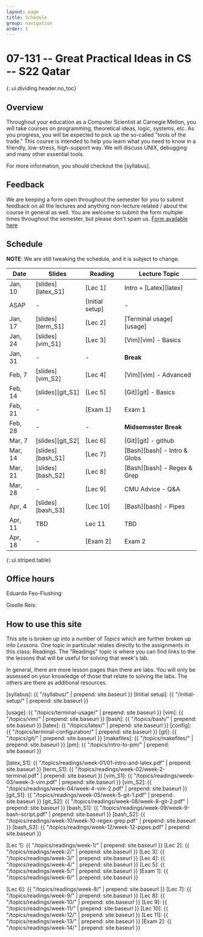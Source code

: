 ```yaml
---
layout: page
title: Schedule
group: navigation
order: 1
---
```


# 07-131 -- Great Practical Ideas in CS -- S22 Qatar
{:.ui.dividing.header.no_toc}

## Overview

Throughout your education as a Computer Scientist at Carnegie Mellon, you will
take courses on programming, theoretical ideas, logic, systems, etc. As you
progress, you will be expected to pick up the so-called "tools of the trade."
This course is intended to help you learn what you need to know in a friendly,
low-stress, high-support way. We will discuss UNIX, debugging and many
other essential tools.

For more information, you should checkout the [syllabus].

## Feedback
We are keeping a form open throughout the semester for you to submit
feedback on all the lectures and anything non-lecture related / about the course in
general as well. You are welcome to submit the form multiple times throughout
the semester, but please don't spam us.
[Form available here](https://forms.gle/JLyQorecHPAtjcr1A)



## Schedule

**NOTE**: We are still tweaking the schedule, and it is subject to change.

| Date     | Slides             | Reading         | Lecture Topic               |
| ----     | ------             | -------         | -------------               |
| Jan, 10  | [slides][latex_S1] | [Lec 1]         | Intro + [Latex][latex]      |
| ASAP     |   -                | [Initial setup] | -                           |
| Jan, 17  | [slides][term_S1]  | [Lec 2]         | [Terminal usage][usage]     |
| Jan, 24  | [slides][vim_S1]   | [Lec 3]         | [Vim][vim] - Basics         |
| Jan, 31  |   -                |   -             | __Break__                   |
| Feb, 7   | [slides][vim_S2]   | [Lec 4]         | [Vim][vim] - Advanced       |
| Feb, 14  | [slides][git_S1]   | [Lec 5]         | [Git][git] - Basics         |
| Feb, 21  |   -                | [Exam 1]        | Exam 1                      |
| Feb, 28  |   -                |   -             | __Midsemester Break__       |
| Mar, 7   | [slides][git_S2]   | [Lec 6]         | [Git][git] - github         |
| Mar, 14  | [slides][bash_S1]  | [Lec 7]         | [Bash][bash] - Intro & Globs|
| Mar, 21  | [slides][bash_S2]  | [Lec 8]         | [Bash][bash] - Regex & Grep |
| Mar, 28  |   -                | [Lec 9]         | CMU Advice - Q&A            |
| Apr, 4   | [slides][bash_S3]  | [Lec 10]        | [Bash][bash] - Pipes        |
| Apr, 11  | TBD                | Lec 11          | TBD                         |
| Apr, 18  |   -                | [Exam 2]        | Exam 2                      |
{:.ui.striped.table}


## Office hours

Eduardo Feo-Flushing:

Giselle Reis:

## How to use this site

This site is broken up into a number of _Topics_ which are further broken up
into _Lessons_. One topic in particular relates directly to the assignments in
this class: Readings. The "Readings" topic is where you can find links to
the the lessons that will be useful for solving that week's lab.

In general, there are more lesson pages than there are labs. You will only be
assessed on your knowledge of those that relate to solving the labs. The others
are there as additional resources.


[syllabus]: {{ "/syllabus/" | prepend: site.baseurl }}
[Initial setup]: {{ "/initial-setup/" | prepend: site.baseurl }}

<!-- Topics -->
[usage]:     {{ "/topics/terminal-usage/"         | prepend: site.baseurl }}
[vim]:       {{ "/topics/vim/"                    | prepend: site.baseurl }}
[bash]:      {{ "/topics/bash/"                   | prepend: site.baseurl }}
[latex]:     {{ "/topics/latex/"                  | prepend: site.baseurl }}
[config]:    {{ "/topics/terminal-configuration/" | prepend: site.baseurl }}
[git]:       {{ "/topics/git/"                    | prepend: site.baseurl }}
[makefiles]: {{ "/topics/makefiles/"              | prepend: site.baseurl }}
[pm]:        {{ "/topics/intro-to-pm/"            | prepend: site.baseurl }}

<!-- Slides -->
[latex_S1]: {{ "/topics/readings/week-01/01-intro-and-latex.pdf" | prepend: site.baseurl }}
[term_S1]:  {{ "/topics/readings/week-02/week-2-terminal.pdf" | prepend: site.baseurl }}
[vim_S1]:   {{ "/topics/readings/week-03/week-3-vim.pdf" | prepend: site.baseurl }}
[vim_S2]:   {{ "/topics/readings/week-04/week-4-vim-2.pdf" | prepend: site.baseurl }}
[git_S1]:   {{ "/topics/readings/week-05/week-5-git-1.pdf" | prepend: site.baseurl }}
[git_S2]:   {{ "/topics/readings/week-08/week-8-git-2.pdf" | prepend: site.baseurl }}
[bash_S1]:  {{ "/topics/readings/week-09/week-9-bash-script.pdf" | prepend: site.baseurl }}
[bash_S2]:  {{ "/topics/readings/week-10/week-10-regex-grep.pdf" | prepend: site.baseurl }}
[bash_S3]:  {{ "/topics/readings/week-12/week-12-pipes.pdf" | prepend: site.baseurl }}

<!-- Weekly pages/readings -->
<!-- TODO: change the names of folders -->
[Lec 1]:  {{ "/topics/readings/week-1/"  | prepend: site.baseurl }}
[Lec 2]:  {{ "/topics/readings/week-2/"  | prepend: site.baseurl }}
[Lec 3]:  {{ "/topics/readings/week-3/"  | prepend: site.baseurl }}
[Lec 4]:  {{ "/topics/readings/week-4/"  | prepend: site.baseurl }}
[Lec 5]:  {{ "/topics/readings/week-5/"  | prepend: site.baseurl }}
[Exam 1]: {{ "/topics/readings/week-6/"  | prepend: site.baseurl }}
<!-- [Week 7]:  {{ "/topics/readings/week-7/"  | prepend: site.baseurl }} nothing here -->
[Lec 6]:  {{ "/topics/readings/week-8/"  | prepend: site.baseurl }}
[Lec 7]:  {{ "/topics/readings/week-9/"  | prepend: site.baseurl }}
[Lec 8]:  {{ "/topics/readings/week-10/" | prepend: site.baseurl }}
[Lec 9]:  {{ "/topics/readings/week-11/" | prepend: site.baseurl }}
[Lec 10]: {{ "/topics/readings/week-12/" | prepend: site.baseurl }}
[Lec 11]: {{ "/topics/readings/week-13/" | prepend: site.baseurl }}
[Exam 2]: {{ "/topics/readings/week-14/" | prepend: site.baseurl }}


<!-- Extratation pages/slides -->
<!--
[latexresume]: {{ "/topics/extratations/latexresume/" | prepend: site.baseurl }}
[tmux]: {{ "/topics/extratations/tmux/" | prepend: site.baseurl }}
[cicd]: {{ "/topics/extratations/githubactions/" | prepend: site.baseurl }}
[wdw]: {{ "/topics/extratations/wdw/" | prepend: site.baseurl }}
[giturl]: {{ "/topics/extratations/githuburlshortener/" | prepend: site.baseurl }}
[bitcoin]: {{ "/topics/extratations/bitcoin/" | prepend: site.baseurl }}
[dotfiles]: {{ "/topics/extratations/dotfiles/" | prepend: site.baseurl }}
[pm]: {{ "/topics/extratations/pm/" | prepend: site.baseurl }}
[cc]: {{ "/topics/extratations/crashcourse/" | prepend: site.baseurl }}
[summer]: {{ "/topics/extratations/summer/" | prepend: site.baseurl }}
[vscode]: {{ "/topics/extratations/vscode/" | prepend: site.baseurl }}
[interview]: {{ "/topics/extratations/interview/" | prepend: site.baseurl }}
[umlood]: {{ "/topics/extratations/umlood/" | prepend: site.baseurl }}
[resumereview]: {{ "/topics/extratations/resumereview/" | prepend: site.baseurl }}
-->
